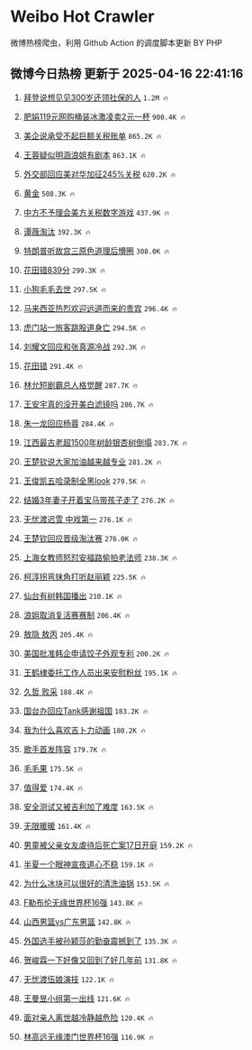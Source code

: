 # Weibo Hot Crawler 



微博热榜爬虫，利用 Github Action 的调度脚本更新 BY PHP 


## 微博今日热榜 更新于 2025-04-16 22:41:16 
1. [拜登说想见见300岁还领社保的人](https://s.weibo.com/weibo?q=%23%E6%8B%9C%E7%99%BB%E8%AF%B4%E6%83%B3%E8%A7%81%E8%A7%81300%E5%B2%81%E8%BF%98%E9%A2%86%E7%A4%BE%E4%BF%9D%E7%9A%84%E4%BA%BA%23&t=31&band_rank=1&Refer=top) `1.2M 🔥` 

1. [肥娟119元网购桶装冰激凌卖2元一杯](https://s.weibo.com/weibo?q=%23%E8%82%A5%E5%A8%9F119%E5%85%83%E7%BD%91%E8%B4%AD%E6%A1%B6%E8%A3%85%E5%86%B0%E6%BF%80%E5%87%8C%E5%8D%962%E5%85%83%E4%B8%80%E6%9D%AF%23&t=31&band_rank=2&Refer=top) `900.4K 🔥` 

1. [美企说承受不起巨额关税账单](https://s.weibo.com/weibo?q=%23%E7%BE%8E%E4%BC%81%E8%AF%B4%E6%89%BF%E5%8F%97%E4%B8%8D%E8%B5%B7%E5%B7%A8%E9%A2%9D%E5%85%B3%E7%A8%8E%E8%B4%A6%E5%8D%95%23&t=31&band_rank=3&Refer=top) `865.2K 🔥` 

1. [王蓉疑似明涵浪姐有剧本](https://s.weibo.com/weibo?q=%23%E7%8E%8B%E8%93%89%E7%96%91%E4%BC%BC%E6%98%8E%E6%B6%B5%E6%B5%AA%E5%A7%90%E6%9C%89%E5%89%A7%E6%9C%AC%23&t=31&band_rank=4&Refer=top) `863.1K 🔥` 

1. [外交部回应美对华加征245%关税](https://s.weibo.com/weibo?q=%23%E5%A4%96%E4%BA%A4%E9%83%A8%E5%9B%9E%E5%BA%94%E7%BE%8E%E5%AF%B9%E5%8D%8E%E5%8A%A0%E5%BE%81245%25%E5%85%B3%E7%A8%8E%23&t=31&band_rank=5&Refer=top) `620.2K 🔥` 

1. [黄金](https://s.weibo.com/weibo?q=%E9%BB%84%E9%87%91&t=31&band_rank=6&Refer=top) `508.3K 🔥` 

1. [中方不予理会美方关税数字游戏](https://s.weibo.com/weibo?q=%23%E4%B8%AD%E6%96%B9%E4%B8%8D%E4%BA%88%E7%90%86%E4%BC%9A%E7%BE%8E%E6%96%B9%E5%85%B3%E7%A8%8E%E6%95%B0%E5%AD%97%E6%B8%B8%E6%88%8F%23&t=31&band_rank=7&Refer=top) `437.9K 🔥` 

1. [谭薇淘汰](https://s.weibo.com/weibo?q=%E8%B0%AD%E8%96%87%E6%B7%98%E6%B1%B0&t=31&band_rank=8&Refer=top) `392.3K 🔥` 

1. [特朗普听故宫三原色道理后懵圈](https://s.weibo.com/weibo?q=%23%E7%89%B9%E6%9C%97%E6%99%AE%E5%90%AC%E6%95%85%E5%AE%AB%E4%B8%89%E5%8E%9F%E8%89%B2%E9%81%93%E7%90%86%E5%90%8E%E6%87%B5%E5%9C%88%23&t=31&band_rank=9&Refer=top) `308.0K 🔥` 

1. [花田错839分](https://s.weibo.com/weibo?q=%23%E8%8A%B1%E7%94%B0%E9%94%99839%E5%88%86%23&t=31&band_rank=10&Refer=top) `299.3K 🔥` 

1. [小狗毛毛去世](https://s.weibo.com/weibo?q=%E5%B0%8F%E7%8B%97%E6%AF%9B%E6%AF%9B%E5%8E%BB%E4%B8%96&t=31&band_rank=11&Refer=top) `297.5K 🔥` 

1. [马来西亚热烈欢迎远道而来的贵宾](https://s.weibo.com/weibo?q=%23%E9%A9%AC%E6%9D%A5%E8%A5%BF%E4%BA%9A%E7%83%AD%E7%83%88%E6%AC%A2%E8%BF%8E%E8%BF%9C%E9%81%93%E8%80%8C%E6%9D%A5%E7%9A%84%E8%B4%B5%E5%AE%BE%23&t=31&band_rank=12&Refer=top) `296.4K 🔥` 

1. [虎门站一旅客跳股道身亡](https://s.weibo.com/weibo?q=%23%E8%99%8E%E9%97%A8%E7%AB%99%E4%B8%80%E6%97%85%E5%AE%A2%E8%B7%B3%E8%82%A1%E9%81%93%E8%BA%AB%E4%BA%A1%23&t=31&band_rank=13&Refer=top) `294.5K 🔥` 

1. [刘耀文回应和张真源冷战](https://s.weibo.com/weibo?q=%23%E5%88%98%E8%80%80%E6%96%87%E5%9B%9E%E5%BA%94%E5%92%8C%E5%BC%A0%E7%9C%9F%E6%BA%90%E5%86%B7%E6%88%98%23&t=31&band_rank=14&Refer=top) `292.3K 🔥` 

1. [花田错](https://s.weibo.com/weibo?q=%E8%8A%B1%E7%94%B0%E9%94%99&t=31&band_rank=15&Refer=top) `291.4K 🔥` 

1. [林允短剧霸总人格觉醒](https://s.weibo.com/weibo?q=%E6%9E%97%E5%85%81%E7%9F%AD%E5%89%A7%E9%9C%B8%E6%80%BB%E4%BA%BA%E6%A0%BC%E8%A7%89%E9%86%92&t=31&band_rank=16&Refer=top) `287.7K 🔥` 

1. [王安宇真的没开美白滤镜吗](https://s.weibo.com/weibo?q=%23%E7%8E%8B%E5%AE%89%E5%AE%87%E7%9C%9F%E7%9A%84%E6%B2%A1%E5%BC%80%E7%BE%8E%E7%99%BD%E6%BB%A4%E9%95%9C%E5%90%97%23&t=31&band_rank=17&Refer=top) `286.7K 🔥` 

1. [朱一龙回应杨蓉](https://s.weibo.com/weibo?q=%23%E6%9C%B1%E4%B8%80%E9%BE%99%E5%9B%9E%E5%BA%94%E6%9D%A8%E8%93%89%23&t=31&band_rank=18&Refer=top) `284.4K 🔥` 

1. [江西最古老超1500年树龄银杏树倒塌](https://s.weibo.com/weibo?q=%23%E6%B1%9F%E8%A5%BF%E6%9C%80%E5%8F%A4%E8%80%81%E8%B6%851500%E5%B9%B4%E6%A0%91%E9%BE%84%E9%93%B6%E6%9D%8F%E6%A0%91%E5%80%92%E5%A1%8C%23&t=31&band_rank=19&Refer=top) `283.7K 🔥` 

1. [王楚钦说大家加油越来越专业](https://s.weibo.com/weibo?q=%23%E7%8E%8B%E6%A5%9A%E9%92%A6%E8%AF%B4%E5%A4%A7%E5%AE%B6%E5%8A%A0%E6%B2%B9%E8%B6%8A%E6%9D%A5%E8%B6%8A%E4%B8%93%E4%B8%9A%23&t=31&band_rank=20&Refer=top) `281.2K 🔥` 

1. [王俊凯五哈录制全黑look](https://s.weibo.com/weibo?q=%23%E7%8E%8B%E4%BF%8A%E5%87%AF%E4%BA%94%E5%93%88%E5%BD%95%E5%88%B6%E5%85%A8%E9%BB%91look%23&t=31&band_rank=21&Refer=top) `279.5K 🔥` 

1. [结婚3年妻子开着宝马带孩子走了](https://s.weibo.com/weibo?q=%23%E7%BB%93%E5%A9%9A3%E5%B9%B4%E5%A6%BB%E5%AD%90%E5%BC%80%E7%9D%80%E5%AE%9D%E9%A9%AC%E5%B8%A6%E5%AD%A9%E5%AD%90%E8%B5%B0%E4%BA%86%23&t=31&band_rank=22&Refer=top) `276.2K 🔥` 

1. [无忧渡迟雪 中戏第一](https://s.weibo.com/weibo?q=%E6%97%A0%E5%BF%A7%E6%B8%A1%E8%BF%9F%E9%9B%AA%20%E4%B8%AD%E6%88%8F%E7%AC%AC%E4%B8%80&t=31&band_rank=23&Refer=top) `276.1K 🔥` 

1. [王楚钦回应晋级淘汰赛](https://s.weibo.com/weibo?q=%23%E7%8E%8B%E6%A5%9A%E9%92%A6%E5%9B%9E%E5%BA%94%E6%99%8B%E7%BA%A7%E6%B7%98%E6%B1%B0%E8%B5%9B%23&t=31&band_rank=24&Refer=top) `276.0K 🔥` 

1. [上海女教师怒怼安福路偷拍老法师](https://s.weibo.com/weibo?q=%23%E4%B8%8A%E6%B5%B7%E5%A5%B3%E6%95%99%E5%B8%88%E6%80%92%E6%80%BC%E5%AE%89%E7%A6%8F%E8%B7%AF%E5%81%B7%E6%8B%8D%E8%80%81%E6%B3%95%E5%B8%88%23&t=31&band_rank=25&Refer=top) `238.3K 🔥` 

1. [柯淳拐弯抹角打听赵丽颖](https://s.weibo.com/weibo?q=%E6%9F%AF%E6%B7%B3%E6%8B%90%E5%BC%AF%E6%8A%B9%E8%A7%92%E6%89%93%E5%90%AC%E8%B5%B5%E4%B8%BD%E9%A2%96&t=31&band_rank=26&Refer=top) `225.5K 🔥` 

1. [仙台有树韩国播出](https://s.weibo.com/weibo?q=%23%E4%BB%99%E5%8F%B0%E6%9C%89%E6%A0%91%E9%9F%A9%E5%9B%BD%E6%92%AD%E5%87%BA%23&t=31&band_rank=27&Refer=top) `210.1K 🔥` 

1. [浪姐取消复活赛赛制](https://s.weibo.com/weibo?q=%23%E6%B5%AA%E5%A7%90%E5%8F%96%E6%B6%88%E5%A4%8D%E6%B4%BB%E8%B5%9B%E8%B5%9B%E5%88%B6%23&t=31&band_rank=28&Refer=top) `206.4K 🔥` 

1. [敖隐 敖丙](https://s.weibo.com/weibo?q=%E6%95%96%E9%9A%90%20%E6%95%96%E4%B8%99&t=31&band_rank=29&Refer=top) `205.4K 🔥` 

1. [美国批准韩企申请饺子外观专利](https://s.weibo.com/weibo?q=%23%E7%BE%8E%E5%9B%BD%E6%89%B9%E5%87%86%E9%9F%A9%E4%BC%81%E7%94%B3%E8%AF%B7%E9%A5%BA%E5%AD%90%E5%A4%96%E8%A7%82%E4%B8%93%E5%88%A9%23&t=31&band_rank=30&Refer=top) `200.2K 🔥` 

1. [王鹤棣委托工作人员出来安慰粉丝](https://s.weibo.com/weibo?q=%23%E7%8E%8B%E9%B9%A4%E6%A3%A3%E5%A7%94%E6%89%98%E5%B7%A5%E4%BD%9C%E4%BA%BA%E5%91%98%E5%87%BA%E6%9D%A5%E5%AE%89%E6%85%B0%E7%B2%89%E4%B8%9D%23&t=31&band_rank=31&Refer=top) `195.1K 🔥` 

1. [久哲 败采](https://s.weibo.com/weibo?q=%E4%B9%85%E5%93%B2%20%E8%B4%A5%E9%87%87&t=31&band_rank=32&Refer=top) `188.4K 🔥` 

1. [国台办回应Tank感谢祖国](https://s.weibo.com/weibo?q=%23%E5%9B%BD%E5%8F%B0%E5%8A%9E%E5%9B%9E%E5%BA%94Tank%E6%84%9F%E8%B0%A2%E7%A5%96%E5%9B%BD%23&t=31&band_rank=33&Refer=top) `183.2K 🔥` 

1. [我为什么喜欢吉卜力动画](https://s.weibo.com/weibo?q=%23%E6%88%91%E4%B8%BA%E4%BB%80%E4%B9%88%E5%96%9C%E6%AC%A2%E5%90%89%E5%8D%9C%E5%8A%9B%E5%8A%A8%E7%94%BB%23&t=31&band_rank=34&Refer=top) `180.2K 🔥` 

1. [歌手首发阵容](https://s.weibo.com/weibo?q=%E6%AD%8C%E6%89%8B%E9%A6%96%E5%8F%91%E9%98%B5%E5%AE%B9&t=31&band_rank=35&Refer=top) `179.7K 🔥` 

1. [毛毛果](https://s.weibo.com/weibo?q=%E6%AF%9B%E6%AF%9B%E6%9E%9C&t=31&band_rank=36&Refer=top) `175.5K 🔥` 

1. [值得爱](https://s.weibo.com/weibo?q=%E5%80%BC%E5%BE%97%E7%88%B1&t=31&band_rank=37&Refer=top) `174.4K 🔥` 

1. [安全测试又被吉利加了难度](https://s.weibo.com/weibo?q=%23%E5%AE%89%E5%85%A8%E6%B5%8B%E8%AF%95%E5%8F%88%E8%A2%AB%E5%90%89%E5%88%A9%E5%8A%A0%E4%BA%86%E9%9A%BE%E5%BA%A6%23&t=31&band_rank=38&Refer=top) `163.5K 🔥` 

1. [无限暖暖](https://s.weibo.com/weibo?q=%E6%97%A0%E9%99%90%E6%9A%96%E6%9A%96&t=31&band_rank=39&Refer=top) `161.4K 🔥` 

1. [男童被父亲女友虐待后死亡案17日开庭](https://s.weibo.com/weibo?q=%23%E7%94%B7%E7%AB%A5%E8%A2%AB%E7%88%B6%E4%BA%B2%E5%A5%B3%E5%8F%8B%E8%99%90%E5%BE%85%E5%90%8E%E6%AD%BB%E4%BA%A1%E6%A1%8817%E6%97%A5%E5%BC%80%E5%BA%AD%23&t=31&band_rank=40&Refer=top) `159.2K 🔥` 

1. [半夏一个眼神宣夜道心不稳](https://s.weibo.com/weibo?q=%E5%8D%8A%E5%A4%8F%E4%B8%80%E4%B8%AA%E7%9C%BC%E7%A5%9E%E5%AE%A3%E5%A4%9C%E9%81%93%E5%BF%83%E4%B8%8D%E7%A8%B3&t=31&band_rank=41&Refer=top) `159.1K 🔥` 

1. [为什么冰块可以很好的清洗油锅](https://s.weibo.com/weibo?q=%23%E4%B8%BA%E4%BB%80%E4%B9%88%E5%86%B0%E5%9D%97%E5%8F%AF%E4%BB%A5%E5%BE%88%E5%A5%BD%E7%9A%84%E6%B8%85%E6%B4%97%E6%B2%B9%E9%94%85%23&t=31&band_rank=42&Refer=top) `153.5K 🔥` 

1. [F勒布伦无缘世界杯16强](https://s.weibo.com/weibo?q=%23F%E5%8B%92%E5%B8%83%E4%BC%A6%E6%97%A0%E7%BC%98%E4%B8%96%E7%95%8C%E6%9D%AF16%E5%BC%BA%23&t=31&band_rank=43&Refer=top) `143.8K 🔥` 

1. [山西男篮vs广东男篮](https://s.weibo.com/weibo?q=%23%E5%B1%B1%E8%A5%BF%E7%94%B7%E7%AF%AEvs%E5%B9%BF%E4%B8%9C%E7%94%B7%E7%AF%AE%23&t=31&band_rank=44&Refer=top) `142.8K 🔥` 

1. [外国选手被孙颖莎的勤奋震撼到了](https://s.weibo.com/weibo?q=%23%E5%A4%96%E5%9B%BD%E9%80%89%E6%89%8B%E8%A2%AB%E5%AD%99%E9%A2%96%E8%8E%8E%E7%9A%84%E5%8B%A4%E5%A5%8B%E9%9C%87%E6%92%BC%E5%88%B0%E4%BA%86%23&t=31&band_rank=45&Refer=top) `135.3K 🔥` 

1. [贺峻霖一下好像又回到了好几年前](https://s.weibo.com/weibo?q=%23%E8%B4%BA%E5%B3%BB%E9%9C%96%E4%B8%80%E4%B8%8B%E5%A5%BD%E5%83%8F%E5%8F%88%E5%9B%9E%E5%88%B0%E4%BA%86%E5%A5%BD%E5%87%A0%E5%B9%B4%E5%89%8D%23&t=31&band_rank=46&Refer=top) `131.8K 🔥` 

1. [无忧渡伍娘演技](https://s.weibo.com/weibo?q=%E6%97%A0%E5%BF%A7%E6%B8%A1%E4%BC%8D%E5%A8%98%E6%BC%94%E6%8A%80&t=31&band_rank=47&Refer=top) `122.1K 🔥` 

1. [王曼昱小组第一出线](https://s.weibo.com/weibo?q=%23%E7%8E%8B%E6%9B%BC%E6%98%B1%E5%B0%8F%E7%BB%84%E7%AC%AC%E4%B8%80%E5%87%BA%E7%BA%BF%23&t=31&band_rank=48&Refer=top) `121.6K 🔥` 

1. [面对亲人离世越冷静越危险](https://s.weibo.com/weibo?q=%23%E9%9D%A2%E5%AF%B9%E4%BA%B2%E4%BA%BA%E7%A6%BB%E4%B8%96%E8%B6%8A%E5%86%B7%E9%9D%99%E8%B6%8A%E5%8D%B1%E9%99%A9%23&t=31&band_rank=49&Refer=top) `120.4K 🔥` 

1. [林高远无缘澳门世界杯16强](https://s.weibo.com/weibo?q=%23%E6%9E%97%E9%AB%98%E8%BF%9C%E6%97%A0%E7%BC%98%E6%BE%B3%E9%97%A8%E4%B8%96%E7%95%8C%E6%9D%AF16%E5%BC%BA%23&t=31&band_rank=50&Refer=top) `116.9K 🔥` 

